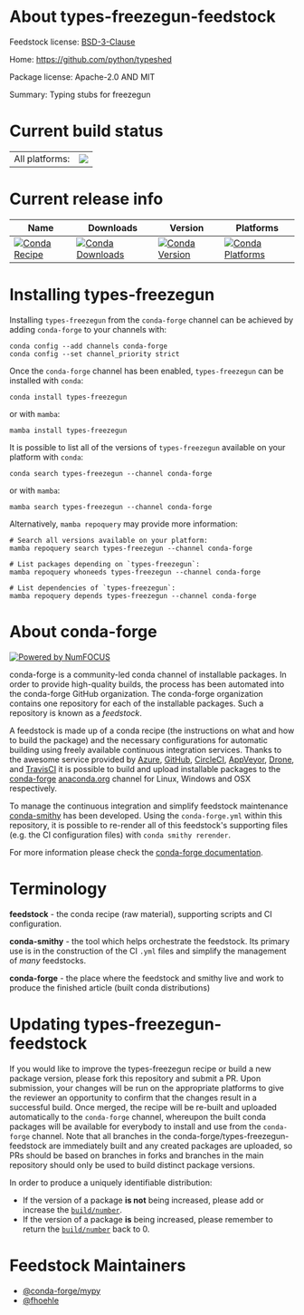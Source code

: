 About types-freezegun-feedstock
===============================

Feedstock license: [BSD-3-Clause](https://github.com/conda-forge/types-freezegun-feedstock/blob/main/LICENSE.txt)

Home: https://github.com/python/typeshed

Package license: Apache-2.0 AND MIT

Summary: Typing stubs for freezegun

Current build status
====================


<table><tr><td>All platforms:</td>
    <td>
      <a href="https://dev.azure.com/conda-forge/feedstock-builds/_build/latest?definitionId=13155&branchName=main">
        <img src="https://dev.azure.com/conda-forge/feedstock-builds/_apis/build/status/types-freezegun-feedstock?branchName=main">
      </a>
    </td>
  </tr>
</table>

Current release info
====================

| Name | Downloads | Version | Platforms |
| --- | --- | --- | --- |
| [![Conda Recipe](https://img.shields.io/badge/recipe-types--freezegun-green.svg)](https://anaconda.org/conda-forge/types-freezegun) | [![Conda Downloads](https://img.shields.io/conda/dn/conda-forge/types-freezegun.svg)](https://anaconda.org/conda-forge/types-freezegun) | [![Conda Version](https://img.shields.io/conda/vn/conda-forge/types-freezegun.svg)](https://anaconda.org/conda-forge/types-freezegun) | [![Conda Platforms](https://img.shields.io/conda/pn/conda-forge/types-freezegun.svg)](https://anaconda.org/conda-forge/types-freezegun) |

Installing types-freezegun
==========================

Installing `types-freezegun` from the `conda-forge` channel can be achieved by adding `conda-forge` to your channels with:

```
conda config --add channels conda-forge
conda config --set channel_priority strict
```

Once the `conda-forge` channel has been enabled, `types-freezegun` can be installed with `conda`:

```
conda install types-freezegun
```

or with `mamba`:

```
mamba install types-freezegun
```

It is possible to list all of the versions of `types-freezegun` available on your platform with `conda`:

```
conda search types-freezegun --channel conda-forge
```

or with `mamba`:

```
mamba search types-freezegun --channel conda-forge
```

Alternatively, `mamba repoquery` may provide more information:

```
# Search all versions available on your platform:
mamba repoquery search types-freezegun --channel conda-forge

# List packages depending on `types-freezegun`:
mamba repoquery whoneeds types-freezegun --channel conda-forge

# List dependencies of `types-freezegun`:
mamba repoquery depends types-freezegun --channel conda-forge
```


About conda-forge
=================

[![Powered by
NumFOCUS](https://img.shields.io/badge/powered%20by-NumFOCUS-orange.svg?style=flat&colorA=E1523D&colorB=007D8A)](https://numfocus.org)

conda-forge is a community-led conda channel of installable packages.
In order to provide high-quality builds, the process has been automated into the
conda-forge GitHub organization. The conda-forge organization contains one repository
for each of the installable packages. Such a repository is known as a *feedstock*.

A feedstock is made up of a conda recipe (the instructions on what and how to build
the package) and the necessary configurations for automatic building using freely
available continuous integration services. Thanks to the awesome service provided by
[Azure](https://azure.microsoft.com/en-us/services/devops/), [GitHub](https://github.com/),
[CircleCI](https://circleci.com/), [AppVeyor](https://www.appveyor.com/),
[Drone](https://cloud.drone.io/welcome), and [TravisCI](https://travis-ci.com/)
it is possible to build and upload installable packages to the
[conda-forge](https://anaconda.org/conda-forge) [anaconda.org](https://anaconda.org/)
channel for Linux, Windows and OSX respectively.

To manage the continuous integration and simplify feedstock maintenance
[conda-smithy](https://github.com/conda-forge/conda-smithy) has been developed.
Using the ``conda-forge.yml`` within this repository, it is possible to re-render all of
this feedstock's supporting files (e.g. the CI configuration files) with ``conda smithy rerender``.

For more information please check the [conda-forge documentation](https://conda-forge.org/docs/).

Terminology
===========

**feedstock** - the conda recipe (raw material), supporting scripts and CI configuration.

**conda-smithy** - the tool which helps orchestrate the feedstock.
                   Its primary use is in the construction of the CI ``.yml`` files
                   and simplify the management of *many* feedstocks.

**conda-forge** - the place where the feedstock and smithy live and work to
                  produce the finished article (built conda distributions)


Updating types-freezegun-feedstock
==================================

If you would like to improve the types-freezegun recipe or build a new
package version, please fork this repository and submit a PR. Upon submission,
your changes will be run on the appropriate platforms to give the reviewer an
opportunity to confirm that the changes result in a successful build. Once
merged, the recipe will be re-built and uploaded automatically to the
`conda-forge` channel, whereupon the built conda packages will be available for
everybody to install and use from the `conda-forge` channel.
Note that all branches in the conda-forge/types-freezegun-feedstock are
immediately built and any created packages are uploaded, so PRs should be based
on branches in forks and branches in the main repository should only be used to
build distinct package versions.

In order to produce a uniquely identifiable distribution:
 * If the version of a package **is not** being increased, please add or increase
   the [``build/number``](https://docs.conda.io/projects/conda-build/en/latest/resources/define-metadata.html#build-number-and-string).
 * If the version of a package **is** being increased, please remember to return
   the [``build/number``](https://docs.conda.io/projects/conda-build/en/latest/resources/define-metadata.html#build-number-and-string)
   back to 0.

Feedstock Maintainers
=====================

* [@conda-forge/mypy](https://github.com/orgs/conda-forge/teams/mypy/)
* [@fhoehle](https://github.com/fhoehle/)


